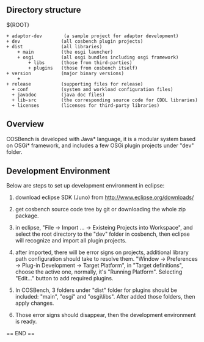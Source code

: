 Directory structure
-------------------
  
${ROOT}
  
    + adaptor-dev        (a sample project for adaptor development)    
    + dev				(all cosbench plugin projects)
    + dist				(all libraries)
		+ main			(the osgi launcher)
		+ osgi			(all osgi bundles including osgi framework) 
			+ libs		(those from third-parties)
			+ plugins	(those from cosbench itself)			
    + version			(major binary versions)
		+ 
    + release			(supporting files for release)
      + conf			(system and workload configuration files)
      + javadoc		    (java doc files)
      + lib-src		    (the corresponding source code for CDDL libraries)
      + licenses		(licenses for third-party libraries)

Overview
--------

COSBench is developed with Java* language, it is a modular system based on OSGi* framework, and includes a few OSGi 
plugin projects under "dev" folder.


Development Environment
-----------------------

Below are steps to set up development environment in eclipse:
1. download eclipse SDK (Juno) from http://www.eclipse.org/downloads/

2. get cosbench source code tree by git or downloading the whole zip package.

3. in eclipse,  "File -> Import ... -> Existeing Projects into Workspace", and select the root directory to the "dev" 
folder in cosbench, then eclipse will recognize and import all plugin projects.

4. after imported, there will be error signs on projects, additional library path configuration should take to resolve 
them. "Window -> Preferences -> Plug-in Development -> Target Platform", in "Target definitions", choose the active one,
normally, it's "Running Platform". Selecting "Edit..." button to add required plugins. 

5. In COSBench, 3 folders under "dist" folder for plugins should be included: "main", "osgi" and "osgi\libs". After added those folders, then apply changes.

6. Those error signs should disappear, then the development environment is ready.


== END ==
